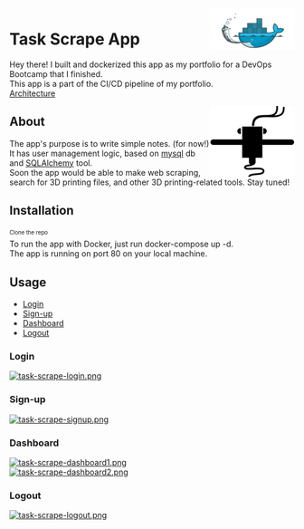 <img src="RM_im/Flask-docker-icon.png" align="right" />

# Task Scrape App
Hey there! I built and dockerized this app as my portfolio for a DevOps Bootcamp that I finished.  
This app is a part of the CI/CD pipeline of my portfolio.  
[Architecture](https://github.com/MathoAvito/Task-Scrape-App/blob/main/CI&CD_architecture.png)  

<img src="RM_im/3d.png" align="right" />

## About
The app's purpose is to write simple notes. (for now!)  
It has user management logic, based on [mysql](https://www.mysql.com/) db and [SQLAlchemy](https://www.sqlalchemy.org/) tool.  
Soon the app would be able to make web scraping, search for 3D printing files, and other 3D printing-related tools. Stay tuned!

## Installation
<sub><sup>Clone the repo</sup></sub>  
To run the app with Docker, just run docker-compose up -d.  
The app is running on port 80 on your local machine.

## Usage
- [Login](#Login)
- [Sign-up](#Sign-up)
- [Dashboard](#Dashboard)
- [Logout](#Logout)

### Login
[![task-scrape-login.png](https://i.postimg.cc/FK2yNgR0/task-scrape-login.png)](https://postimg.cc/7CnGNzSL)  


### Sign-up
[![task-scrape-signup.png](https://i.postimg.cc/PJ6zsG85/task-scrape-signup.png)](https://postimg.cc/vxV6fNzJ)  


### Dashboard
[![task-scrape-dashboard1.png](https://i.postimg.cc/yxSYBcD3/task-scrape-dashboard1.png)](https://postimg.cc/YLMwz4ft)  
[![task-scrape-dashboard2.png](https://i.postimg.cc/13TSRfZp/task-scrape-dashboard2.png)](https://postimg.cc/G4kVq3t2)  


### Logout
[![task-scrape-logout.png](https://i.postimg.cc/SsfH9KH1/task-scrape-logout.png)](https://postimg.cc/hzhCWKDV)